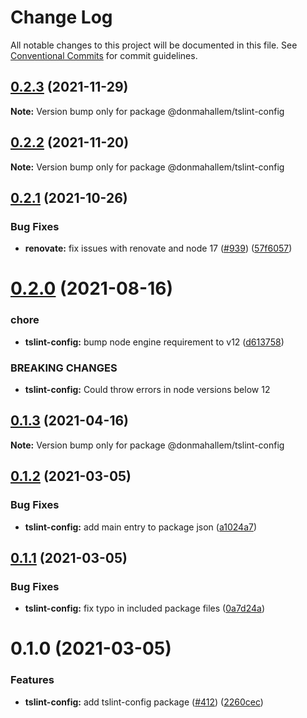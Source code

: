 # Change Log

All notable changes to this project will be documented in this file.
See [Conventional Commits](https://conventionalcommits.org) for commit guidelines.

## [0.2.3](https://github.com/donmahallem/js-libs/compare/@donmahallem/tslint-config@0.2.2...@donmahallem/tslint-config@0.2.3) (2021-11-29)

**Note:** Version bump only for package @donmahallem/tslint-config





## [0.2.2](https://github.com/donmahallem/js-libs/compare/@donmahallem/tslint-config@0.2.1...@donmahallem/tslint-config@0.2.2) (2021-11-20)

**Note:** Version bump only for package @donmahallem/tslint-config





## [0.2.1](https://github.com/donmahallem/js-libs/compare/@donmahallem/tslint-config@0.2.0...@donmahallem/tslint-config@0.2.1) (2021-10-26)


### Bug Fixes

* **renovate:** fix issues with renovate and node 17 ([#939](https://github.com/donmahallem/js-libs/issues/939)) ([57f6057](https://github.com/donmahallem/js-libs/commit/57f6057542b9b7f8d70a544a37fe36bf98c859dc))





# [0.2.0](https://github.com/donmahallem/js-libs/compare/@donmahallem/tslint-config@0.1.3...@donmahallem/tslint-config@0.2.0) (2021-08-16)


### chore

* **tslint-config:** bump node engine requirement to v12 ([d613758](https://github.com/donmahallem/js-libs/commit/d613758bca6aee5477033371dbd896d7c74992ae))


### BREAKING CHANGES

* **tslint-config:** Could throw errors in node versions below 12





## [0.1.3](https://github.com/donmahallem/js-libs/compare/@donmahallem/tslint-config@0.1.2...@donmahallem/tslint-config@0.1.3) (2021-04-16)

**Note:** Version bump only for package @donmahallem/tslint-config






## [0.1.2](https://github.com/donmahallem/js-libs/compare/@donmahallem/tslint-config@0.1.1...@donmahallem/tslint-config@0.1.2) (2021-03-05)


### Bug Fixes

* **tslint-config:** add main entry to package json ([a1024a7](https://github.com/donmahallem/js-libs/commit/a1024a72566e6ae0333c18cdfee71712ab889100))






## [0.1.1](https://github.com/donmahallem/js-libs/compare/@donmahallem/tslint-config@0.1.0...@donmahallem/tslint-config@0.1.1) (2021-03-05)


### Bug Fixes

* **tslint-config:** fix typo in included package files ([0a7d24a](https://github.com/donmahallem/js-libs/commit/0a7d24abb399878ef0a76f9d0698acdbf2402fc7))






# 0.1.0 (2021-03-05)


### Features

* **tslint-config:** add tslint-config package ([#412](https://github.com/donmahallem/js-libs/issues/412)) ([2260cec](https://github.com/donmahallem/js-libs/commit/2260cec0071c55f364dfe7e51161251f1b89d227))

